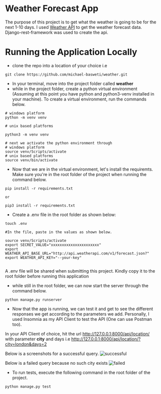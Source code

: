 # Weather Forecast App
The purpose of this project is to get what the weather is going to be for the next 1-10 days. I used [Weather API](https://www.weatherapi.com/) to get the weather forecast data. Django-rest-framework was used to create the api.

# Running the Application Locally
- clone the repo into a location of your choice i.e 
```
git clone https://github.com/michael-basweti/weather.git
```

- In your terminal, move into the project folder called **weather**
- while in the project folder, create a python virtual environment (Assuming at this point you have python and python3-venv installed in your machine). To create a virtual environment, run the commands below.
```
# windows platform
python -m venv venv

# unix based platforms

python3 -m venv venv

# next we activate the python environment through
# windows platform
source venv/Scripts/activate
# unix based platforms
source venv/bin/activate
```

- Now that we are in the virtual environment, let's install the requiremts. Make sure you're in the root folder of the project when running the command below.
```
pip install -r requirements.txt

or

pip3 install -r requirements.txt
```

- Create a .env file in the root folder as shown below:
```
touch .env

#In the file, paste in the values as shown below.

source venv/Scripts/activate
export SECRET_VALUE="xxxxxxxxxxxxxxxxxxxxxx"
export WEATHER_API_BASE_URL="http://api.weatherapi.com/v1/forecast.json?"
export WEATHER_API_KEY="--your-key"


```
A .env file will be shared when submitting this project. Kindly copy it to the root folder before running this application

- while still in the root folder, we can now start the server through the command below.
```
python manage.py runserver
```

- Now that the app is running, we can test it and get to see the different responses we get according to the parameters we add. Personally, I used Insomnia as my API Client to test the API (One can use Postman too).

In your API Client of choice, hit the url http://127.0.0.1:8000/api/location/ with parameter **city** and days i.e http://127.0.0.1:8000/api/location/?city=london&days=2

Below is a screenshots for a successful query.
![successful](https://user-images.githubusercontent.com/23398223/190058464-7296a465-f690-4925-9fc8-38d315fa1bbf.png)

Below is a failed query because no such city exists
![failed](https://user-images.githubusercontent.com/23398223/190058641-bf54d793-969b-4165-b4c7-8439ced3e05e.png)


- To run tests, execute the following command in the root folder of the project.
```
python manage.py test
```


